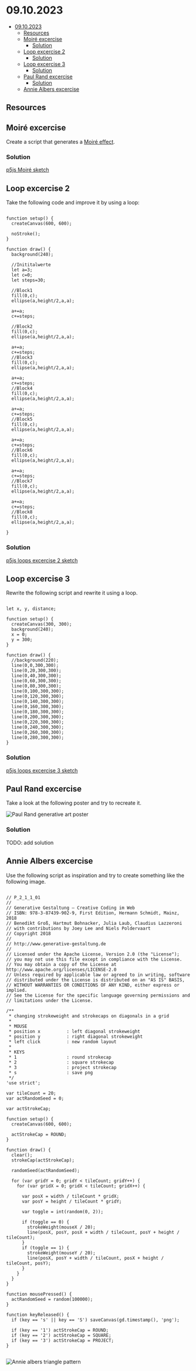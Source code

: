 # 09.10.2023

- [09.10.2023](#09102023)
  - [Resources](#resources)
  - [Moiré excercise](#moiré-excercise)
    - [Solution](#solution)
  - [Loop excercise 2](#loop-excercise-2)
    - [Solution](#solution-1)
  - [Loop excercise 3](#loop-excercise-3)
    - [Solution](#solution-2)
  - [Paul Rand excercise](#paul-rand-excercise)
    - [Solution](#solution-3)
  - [Annie Albers excercise](#annie-albers-excercise)


## Resources

## Moiré excercise

Create a script that generates a [Moiré effect](https://de.wikipedia.org/wiki/Moir%C3%A9).

### Solution

[p5js Moiré sketch](https://editor.p5js.org/stefanvoegelisrf/sketches/tZ5FHnudl)

## Loop excercise 2

Take the following code and improve it by using a loop:

```

function setup() {
  createCanvas(600, 600);
  
  noStroke();
}

function draw() {
  background(240);
 
  //Inititalwerte
  let a=3;
  let c=0;
  let steps=30;
  
  //Block1
  fill(0,c);
  ellipse(a,height/2,a,a);
 
  a+=a;
  c+=steps;
  
  //Block2
  fill(0,c);
  ellipse(a,height/2,a,a);
  
  a+=a;
  c+=steps;
  //Block3
  fill(0,c);
  ellipse(a,height/2,a,a);
  
  a+=a;
  c+=steps;
  //Block4
  fill(0,c);
  ellipse(a,height/2,a,a);
  
  a+=a;
  c+=steps;
  //Block5
  fill(0,c);
  ellipse(a,height/2,a,a);
  
  a+=a;
  c+=steps;
  //Block6
  fill(0,c);
  ellipse(a,height/2,a,a);
  
  a+=a;
  c+=steps;
  //Block7
  fill(0,c);
  ellipse(a,height/2,a,a);
  
  a+=a;
  c+=steps;
  //Block8
  fill(0,c);
  ellipse(a,height/2,a,a);
  
}

```

### Solution

[p5js loops excercise 2 sketch](https://editor.p5js.org/stefanvoegelisrf/sketches/YknbaTjn3)

## Loop excercise 3

Rewrite the following script and rewrite it using a loop.

```

let x, y, distance;

function setup() {
  createCanvas(300, 300);
  background(240);
  x = 0;
  y = 300;
}

function draw() {
  //background(220);
  line(0,0,300,300);
  line(0,20,300,300);
  line(0,40,300,300);
  line(0,60,300,300);
  line(0,80,300,300);
  line(0,100,300,300);
  line(0,120,300,300);
  line(0,140,300,300);
  line(0,160,300,300);
  line(0,180,300,300);
  line(0,200,300,300);
  line(0,220,300,300);
  line(0,240,300,300);
  line(0,260,300,300);
  line(0,280,300,300);
}

```

### Solution

[p5js loops excercise 3 sketch](https://editor.p5js.org/stefanvoegelisrf/sketches/Diu5oV6eI)

## Paul Rand excercise

Take a look at the following poster and try to recreate it.

![Paul Rand generative art poster](paulrandposter.jpeg)

### Solution

TODO: add solution

## Annie Albers excercise

Use the following script as inspiration and try to create something like the following image.

```

// P_2_1_1_01
//
// Generative Gestaltung – Creative Coding im Web
// ISBN: 978-3-87439-902-9, First Edition, Hermann Schmidt, Mainz, 2018
// Benedikt Groß, Hartmut Bohnacker, Julia Laub, Claudius Lazzeroni
// with contributions by Joey Lee and Niels Poldervaart
// Copyright 2018
//
// http://www.generative-gestaltung.de
//
// Licensed under the Apache License, Version 2.0 (the "License");
// you may not use this file except in compliance with the License.
// You may obtain a copy of the License at http://www.apache.org/licenses/LICENSE-2.0
// Unless required by applicable law or agreed to in writing, software
// distributed under the License is distributed on an "AS IS" BASIS,
// WITHOUT WARRANTIES OR CONDITIONS OF ANY KIND, either express or implied.
// See the License for the specific language governing permissions and
// limitations under the License.

/**
 * changing strokeweight and strokecaps on diagonals in a grid
 *
 * MOUSE
 * position x          : left diagonal strokeweight
 * position y          : right diagonal strokeweight
 * left click          : new random layout
 *
 * KEYS
 * 1                   : round strokecap
 * 2                   : square strokecap
 * 3                   : project strokecap
 * s                   : save png
 */
'use strict';

var tileCount = 20;
var actRandomSeed = 0;

var actStrokeCap;

function setup() {
  createCanvas(600, 600);

  actStrokeCap = ROUND;
}

function draw() {
  clear();
  strokeCap(actStrokeCap);

  randomSeed(actRandomSeed);

  for (var gridY = 0; gridY < tileCount; gridY++) {
    for (var gridX = 0; gridX < tileCount; gridX++) {

      var posX = width / tileCount * gridX;
      var posY = height / tileCount * gridY;

      var toggle = int(random(0, 2));

      if (toggle == 0) {
        strokeWeight(mouseX / 20);
        line(posX, posY, posX + width / tileCount, posY + height / tileCount);
      }
      if (toggle == 1) {
        strokeWeight(mouseY / 20);
        line(posX, posY + width / tileCount, posX + height / tileCount, posY);
      }
    }
  }
}

function mousePressed() {
  actRandomSeed = random(100000);
}

function keyReleased() {
  if (key == 's' || key == 'S') saveCanvas(gd.timestamp(), 'png');

  if (key == '1') actStrokeCap = ROUND;
  if (key == '2') actStrokeCap = SQUARE;
  if (key == '3') actStrokeCap = PROJECT;
}


```

![Annie albers triangle pattern](anniealbers.jpeg)